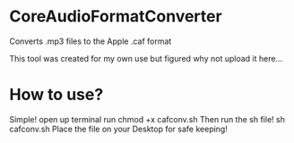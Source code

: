 # CoreAudioFormatConverter
Converts .mp3 files to the Apple .caf format

This tool was created for my own use but figured why not upload it here...

# How to use?
Simple! open up terminal run chmod +x cafconv.sh 
Then run the sh file! sh cafconv.sh
Place the file on your Desktop for safe keeping!

